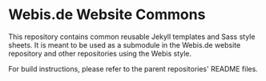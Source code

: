 # Webis.de Website Commons

This repository contains common reusable Jekyll templates and Sass
style sheets. It is meant to be used as a submodule in the Webis.de
website repository and other repositories using the Webis style.

For build instructions, please refer to the parent repositories'
README files.

